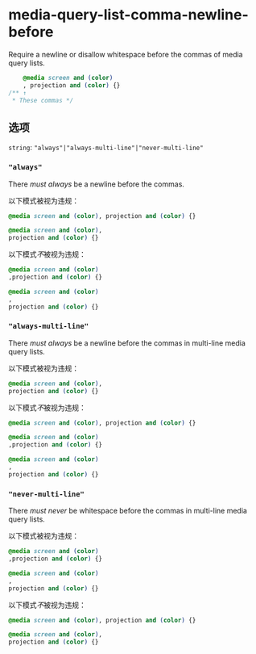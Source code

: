 # media-query-list-comma-newline-before

Require a newline or disallow whitespace before the commas of media query lists.

```css
    @media screen and (color)
    , projection and (color) {}
/** ↑
 * These commas */
```

## 选项

`string`: `"always"|"always-multi-line"|"never-multi-line"`

### `"always"`

There *must always* be a newline before the commas.

以下模式被视为违规：

```css
@media screen and (color), projection and (color) {}
```

```css
@media screen and (color),
projection and (color) {}
```

以下模式*不*被视为违规：

```css
@media screen and (color)
,projection and (color) {}
```

```css
@media screen and (color)
,
projection and (color) {}
```

### `"always-multi-line"`

There *must always* be a newline before the commas in multi-line media query lists.

以下模式被视为违规：

```css
@media screen and (color),
projection and (color) {}
```

以下模式*不*被视为违规：

```css
@media screen and (color), projection and (color) {}
```

```css
@media screen and (color)
,projection and (color) {}
```

```css
@media screen and (color)
,
projection and (color) {}
```

### `"never-multi-line"`

There *must never* be whitespace before the commas in multi-line media query lists.

以下模式被视为违规：

```css
@media screen and (color)
,projection and (color) {}
```

```css
@media screen and (color)
,
projection and (color) {}
```

以下模式*不*被视为违规：

```css
@media screen and (color), projection and (color) {}
```

```css
@media screen and (color),
projection and (color) {}
```
